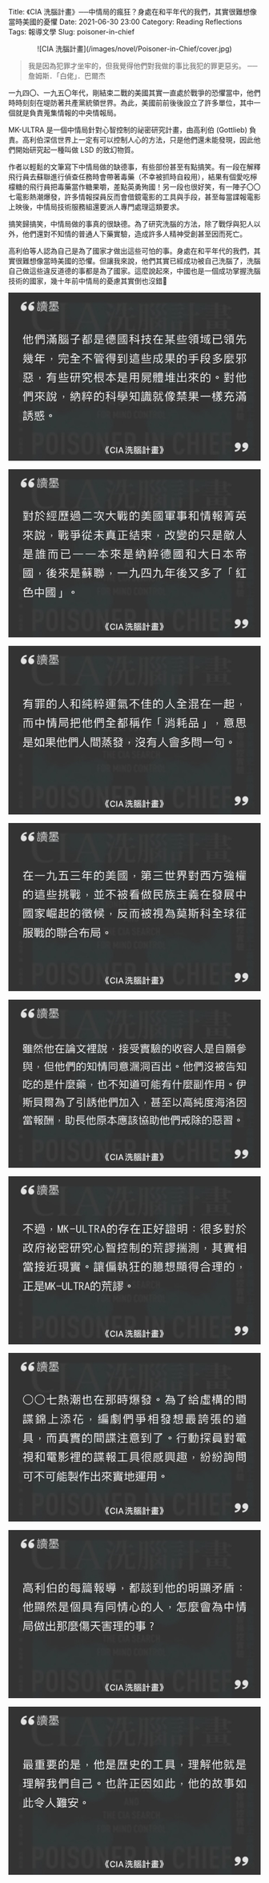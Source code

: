Title: 《CIA 洗腦計畫》──中情局的瘋狂？身處在和平年代的我們，其實很難想像當時美國的憂懼
Date: 2021-06-30 23:00
Category: Reading Reflections
Tags: 報導文學
Slug: poisoner-in-chief

<center>
![CIA 洗腦計畫](/images/novel/Poisoner-in-Chief/cover.jpg)
</center>

> 我是因為犯罪才坐牢的，但我覺得他們對我做的事比我犯的罪更惡劣。
> ──詹姆斯．「白佬」．巴爾杰

一九四〇、一九五〇年代，剛結束二戰的美國其實一直處於戰爭的恐懼當中，他們時時刻刻在堤防著共產黨統領世界。為此，美國前前後後設立了許多單位，其中一個就是負責蒐集情報的中央情報局。

MK-ULTRA 是一個中情局針對心智控制的祕密研究計畫，由高利伯 (Gottlieb) 負責。高利伯深信世界上一定有可以控制人心的方法，只是他們還未能發現，因此他們開始研究起一種叫做 LSD 的致幻物質。

作者以輕鬆的文筆寫下中情局做的缺德事，有些部份甚至有點搞笑。有一段在解釋飛行員去蘇聯進行偵查任務時會帶著毒藥（不幸被抓時自殺用），結果有個愛吃檸檬糖的飛行員把毒藥當作糖果嚼，差點英勇殉國！另一段也很好笑，有一陣子〇〇七電影熱潮爆發，許多情報探員反而會借鏡電影的工具與手段，甚至每當諜報電影上映後，中情局技術服務組還要派人專門處理這類要求。

搞笑歸搞笑，中情局做的事真的很缺德。為了研究洗腦的方法，除了戰俘與犯人以外，他們還對不知情的普通人下藥實驗，造成許多人精神受創甚至因而死亡。

高利伯等人認為自己是為了國家才做出這些可怕的事。身處在和平年代的我們，其實很難想像當時美國的恐懼。但讓我來說，他們其實已經成功被自己洗腦了，洗腦自己做這些違反道德的事都是為了國家。這麼說起來，中國也是一個成功掌握洗腦技術的國家，幾十年前中情局的憂慮其實倒也沒錯🤣

<center>

![他們滿腦子都是德國科技在某先領域已領先幾年，完全不管得到這些成果的手段多麼邪惡，有些研究根本是用屍體堆出來的。對他們來說，納粹的科學知識就像禁果一樣充滿誘惑。](/images/novel/Poisoner-in-Chief/excerpt_01.jpg)

![對於經歷過二次大戰的美國軍事和情報菁英來說，戰爭從未真正結束，改變的只是敵人是誰而已──本來是納粹德國和大日本帝國，後來是蘇聯，一九四九年後又多了「紅色中國」。](/images/novel/Poisoner-in-Chief/excerpt_02.jpg)

![有罪的人和純粹運氣不佳的人全混在一起，而中情局把他們全都稱作「消耗品」，意思是如果他們人間蒸發，沒有人會多問一句。](/images/novel/Poisoner-in-Chief/excerpt_03.jpg)

![在一九五三年的美國，第三世界對西方強權的這些挑戰，並不被看做民族主義在發展中國家崛起的徵候，反而被視為莫斯科全球征服戰的聯合布局。](/images/novel/Poisoner-in-Chief/excerpt_04.jpg)

![雖然他在論文裡說，接受實驗的收容人是自願參與，但他們的知情同意漏洞百出。他們沒被告知吃的是什麼藥，也不知道可能有什麼副作用。伊斯貝爾為了引誘他們加入，甚至以高純度海洛因當報酬，助長他原本應該協助他們戒除的惡習。](/images/novel/Poisoner-in-Chief/excerpt_05.jpg)

![不過，MK-ULTRA 的存在正好證明：很多對於政府祕密研究心智控制的荒謬揣測，其實相當接近現實。讓偏執狂的臆想顯得合理的，正是 MK-ULTRA 的荒謬。](/images/novel/Poisoner-in-Chief/excerpt_06.jpg)

![〇〇七熱潮也在那時爆發。為了給虛構的間諜錦上添花，編劇們爭相發想最誇張的道具，而真實的間諜注意到了。動探員對電視和電影裡的諜報工具很感興趣，紛紛詢問可不可能製作出來實地運用。](/images/novel/Poisoner-in-Chief/excerpt_07.jpg)

![高利伯的每篇報導，都談到他的明顯矛盾：他顯然是個具有同情心的人，怎麼會為中情局做出那麼傷天害理的事？](/images/novel/Poisoner-in-Chief/excerpt_08.jpg)

![最重要的是，他是歷史的工具，理解他就是理解我們自己。也許正因如此，他的故事才如此令人難安。](/images/novel/Poisoner-in-Chief/excerpt_09.jpg)

</center>